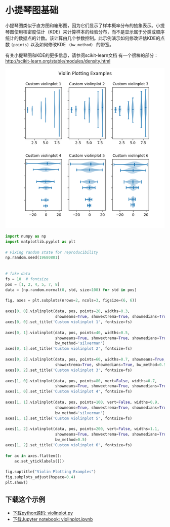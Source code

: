 # 小提琴图基础

小提琴图类似于直方图和箱形图，因为它们显示了样本概率分布的抽象表示。小提琴图使用核密度估计（KDE）来计算样本的经验分布，而不是显示属于分类或顺序统计的数据点的计数。该计算由几个参数控制。此示例演示如何修改评估KDE的点数 ``(points)`` 以及如何修改KDE ``（bw_method）`` 的带宽。

有关小提琴图和KDE的更多信息，请参阅scikit-learn文档
有一个很棒的部分：http://scikit-learn.org/stable/modules/density.html

![小提琴图基础示例](/static/images/gallery/sphx_glr_violinplot_001.png)

```python
import numpy as np
import matplotlib.pyplot as plt

# Fixing random state for reproducibility
np.random.seed(19680801)


# fake data
fs = 10  # fontsize
pos = [1, 2, 4, 5, 7, 8]
data = [np.random.normal(0, std, size=100) for std in pos]

fig, axes = plt.subplots(nrows=2, ncols=3, figsize=(6, 6))

axes[0, 0].violinplot(data, pos, points=20, widths=0.3,
                      showmeans=True, showextrema=True, showmedians=True)
axes[0, 0].set_title('Custom violinplot 1', fontsize=fs)

axes[0, 1].violinplot(data, pos, points=40, widths=0.5,
                      showmeans=True, showextrema=True, showmedians=True,
                      bw_method='silverman')
axes[0, 1].set_title('Custom violinplot 2', fontsize=fs)

axes[0, 2].violinplot(data, pos, points=60, widths=0.7, showmeans=True,
                      showextrema=True, showmedians=True, bw_method=0.5)
axes[0, 2].set_title('Custom violinplot 3', fontsize=fs)

axes[1, 0].violinplot(data, pos, points=80, vert=False, widths=0.7,
                      showmeans=True, showextrema=True, showmedians=True)
axes[1, 0].set_title('Custom violinplot 4', fontsize=fs)

axes[1, 1].violinplot(data, pos, points=100, vert=False, widths=0.9,
                      showmeans=True, showextrema=True, showmedians=True,
                      bw_method='silverman')
axes[1, 1].set_title('Custom violinplot 5', fontsize=fs)

axes[1, 2].violinplot(data, pos, points=200, vert=False, widths=1.1,
                      showmeans=True, showextrema=True, showmedians=True,
                      bw_method=0.5)
axes[1, 2].set_title('Custom violinplot 6', fontsize=fs)

for ax in axes.flatten():
    ax.set_yticklabels([])

fig.suptitle("Violin Plotting Examples")
fig.subplots_adjust(hspace=0.4)
plt.show()
```

## 下载这个示例
            
- [下载python源码: violinplot.py](https://matplotlib.org/_downloads/violinplot.py)
- [下载Jupyter notebook: violinplot.ipynb](https://matplotlib.org/_downloads/violinplot.ipynb)